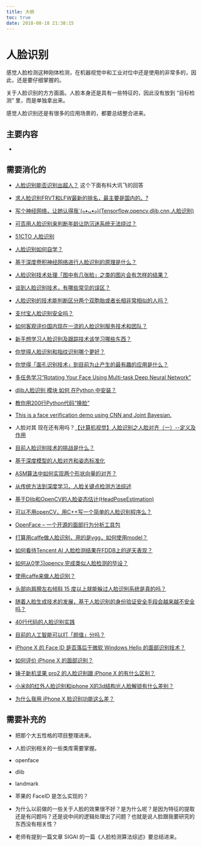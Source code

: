 ```yaml
---
title: 大纲
toc: true
date: 2018-08-18 21:38:15
---
```

# 人脸识别

感觉人脸检测这种刚体检测，在机器视觉中和工业对位中还是使用的非常多的，因此，还是要仔细掌握的。

关于人脸识别的方方面面。人脸本身还是具有一些特征的，因此没有放到 “目标检测” 里，而是单独拿出来。

感觉人脸识别还是有很多的应用场景的，都要总结整合进来。



## 主要内容




-







## 需要消化的

- [人脸识别能否识别出超人？](https://www.zhihu.com/question/67989055) 这个下面有科大讯飞的回答
- [求人脸识别FRVT和LFW最新的排名，最主要是国内的。?](https://www.zhihu.com/question/33570402)

- [写个神经网络，让她认得我`(๑•ᴗ•๑)(Tensorflow,opencv,dlib,cnn,人脸识别)](http://tumumu.cn/2017/05/02/deep-learning-face/)

- [可否用人脸识别来判断年龄让防沉迷系统无法绕过？](https://www.zhihu.com/question/62089834)

- [51CTO 人脸识别](http://ai.51cto.com/col/1741/)
- [人脸识别如何自学？](https://www.zhihu.com/question/50275481)
- [基于深度卷积神经网络进行人脸识别的原理是什么？](https://www.zhihu.com/question/60759296)
- [人脸识别技术处理「图中有几张脸」之类的图片会有怎样的结果？](https://www.zhihu.com/question/23861060)
- [谈到人脸识别技术，有哪些常见的误区？](https://www.zhihu.com/question/57515604)
- [人脸识别的技术能判断区分两个双胞胎或者长相非常相似的人吗？](https://www.zhihu.com/question/20703563)
- [支付宝人脸识别安全吗？](https://www.zhihu.com/question/57158124)
- [如何客观评价国内现在一流的人脸识别服务技术和团队？](https://www.zhihu.com/question/20594937)
- [新手想学习人脸识别及跟踪技术该学习哪些东西？](https://www.zhihu.com/question/28071610)


- [你觉得人脸识别和指纹识别哪个更好？](https://www.zhihu.com/question/271880896)
- [你觉得「面孔识别技术」到目前为止产生的最有趣的应用是什么？](https://www.zhihu.com/question/49417994)


- [多任务学习“Rotating Your Face Using Multi-task Deep Neural Network”](https://blog.csdn.net/cv_family_z/article/details/78728710)

- [dlib人脸识别 模块 如何 在Python 中安装？](https://www.zhihu.com/question/34524316/answer/98908388)

- [教你用200行Python代码“换脸”](https://blog.csdn.net/baidu_35738377/article/details/53316591)

- [This is a face verification demo using CNN and Joint Bayesian.](https://github.com/lufo816/face_verification_demo)

- 人脸对其 现在还有用吗？[【计算机视觉】人脸识别之人脸对齐（一）--定义及作用](https://blog.csdn.net/LG1259156776/article/details/53099969)

- [目前人脸识别技术的挑战是什么？](https://www.zhihu.com/question/39032661)

- [基于深度模型的人脸对齐和姿态标准化](https://blog.csdn.net/gzq0723/article/details/79544719)

- [ASM算法中如何实现两个形状向量的对齐？](https://www.zhihu.com/question/61432978/answer/305741806)

- [从传统方法到深度学习，人脸关键点检测方法综述](https://www.jiqizhixin.com/articles/2017-12-17-7)

- [基于Dlib和OpenCV的人脸姿态估计(HeadPoseEstimation)](https://blog.csdn.net/u013512448/article/details/77804161)


- [可以不用openCV，用C++写一个简单的人脸识别程序么？](https://www.zhihu.com/question/33956530)

- [OpenFace – 一个开源的面部行为分析工具包](https://www.ctolib.com/OpenFacea.html)

- [打算用caffe做人脸识别，用的是vgg，如何使用model？](https://www.zhihu.com/question/39562384)
- [如何看待Tencent AI 人脸检测结果在FDDB上的逆天表现？](https://www.zhihu.com/question/55042389)
- [如何从0学习opencv,完成类似人脸检测的毕设？](https://www.zhihu.com/question/38536019)
- [使用caffe来做人脸识别？](https://www.zhihu.com/question/33505655)
- [头部向肩膀左右倾斜 15 度以上就能躲过人脸识别系统是真的吗？](https://www.zhihu.com/question/23830904)
- [随着人脸生成技术的发展，基于人脸识别的身份验证安全手段会越来越不安全吗？](https://www.zhihu.com/question/57675750)

- [40行代码的人脸识别实践](https://zhuanlan.zhihu.com/p/26086577)

- [目前的人工智能可以打「颜值」分吗？](https://www.zhihu.com/question/27713539)



- [iPhone X 的 Face ID 是否落后于微软 Windows Hello 的面部识别技术？](https://www.zhihu.com/question/65344071)
- [如何评价 iPhone X 的面部识别？](https://www.zhihu.com/question/65315961)
- [锤子新机坚果 pro2 的人脸识别跟 iPhone X 的有什么区别？](https://www.zhihu.com/question/67797605)
- [小米8的红外人脸识别和iphone X的3d结构光人脸解锁有什么差别？](https://www.zhihu.com/question/279340067)
- [为什么我用 iPhone X 脸识别功能这么差？](https://www.zhihu.com/question/67999456)


## 需要补充的

- 把那个大五性格的项目整理进来。
- 人脸识别相关的一些类库需要掌握。
- openface
- dlib
- landmark
- 苹果的 FaceID 是怎么实现的？

- 为什么以前做的一些关于人脸的效果很不好？是为什么呢？是因为特征的提取还是有问题吗？还是说中间的逻辑处理出了问题？也就是说人脸跟我要研究的东西没有相关性？


- 老师有提到一篇文章 SIGAI 的一篇《人脸检测算法综述》要总结进来。
